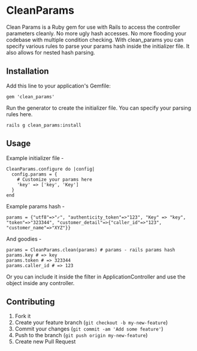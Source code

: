 # CleanParams

Clean Params is a Ruby gem for use with Rails to access the controller parameters cleanly.
No more ugly hash accesses. No more flooding your codebase with multiple condition checking.
With clean_params you can specify various rules to parse your params hash inside the initializer file.
It also allows for nested hash parsing.

## Installation

Add this line to your application's Gemfile:

    gem 'clean_params'

Run the generator to create the initializer file. You can specify your parsing rules here.

    rails g clean_params:install

## Usage

Example initializer file -

	CleanParams.configure do |config|
	  config.params = {
	    # Customize your params here
	    'key' => ['key', 'Key']
	  }
	end
	
Example params hash -

	params = {"utf8"=>"✓", "authenticity_token"=>"123", "Key" => "key", "token"=>"323344", "customer_detail"=>{"caller_id"=>"123", "customer_name"=>"XYZ"}}
	
And goodies -

	params = CleanParams.clean(params) # params - rails params hash
	params.key # => key
	params.token # => 323344
	params.caller_id # => 123
	
Or you can include it inside the filter in ApplicationController and use the object inside any controller.

## Contributing

1. Fork it
2. Create your feature branch (`git checkout -b my-new-feature`)
3. Commit your changes (`git commit -am 'Add some feature'`)
4. Push to the branch (`git push origin my-new-feature`)
5. Create new Pull Request
